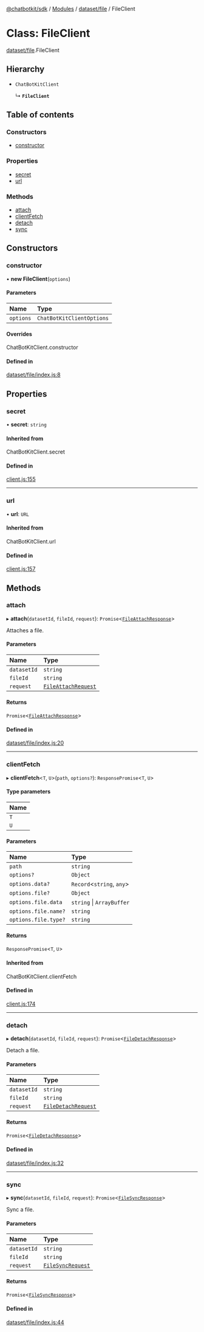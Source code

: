 [@chatbotkit/sdk](../README.md) / [Modules](../modules.md) / [dataset/file](../modules/dataset_file.md) / FileClient

# Class: FileClient

[dataset/file](../modules/dataset_file.md).FileClient

## Hierarchy

- `ChatBotKitClient`

  ↳ **`FileClient`**

## Table of contents

### Constructors

- [constructor](dataset_file.FileClient.md#constructor)

### Properties

- [secret](dataset_file.FileClient.md#secret)
- [url](dataset_file.FileClient.md#url)

### Methods

- [attach](dataset_file.FileClient.md#attach)
- [clientFetch](dataset_file.FileClient.md#clientfetch)
- [detach](dataset_file.FileClient.md#detach)
- [sync](dataset_file.FileClient.md#sync)

## Constructors

### constructor

• **new FileClient**(`options`)

#### Parameters

| Name | Type |
| :------ | :------ |
| `options` | `ChatBotKitClientOptions` |

#### Overrides

ChatBotKitClient.constructor

#### Defined in

[dataset/file/index.js:8](https://github.com/chatbotkit/node-sdk/blob/9f47e54/packages/sdk/src/dataset/file/index.js#L8)

## Properties

### secret

• **secret**: `string`

#### Inherited from

ChatBotKitClient.secret

#### Defined in

[client.js:155](https://github.com/chatbotkit/node-sdk/blob/9f47e54/packages/sdk/src/client.js#L155)

___

### url

• **url**: `URL`

#### Inherited from

ChatBotKitClient.url

#### Defined in

[client.js:157](https://github.com/chatbotkit/node-sdk/blob/9f47e54/packages/sdk/src/client.js#L157)

## Methods

### attach

▸ **attach**(`datasetId`, `fileId`, `request`): `Promise`<[`FileAttachResponse`](../modules/dataset_file_v1.md#fileattachresponse)\>

Attaches a file.

#### Parameters

| Name | Type |
| :------ | :------ |
| `datasetId` | `string` |
| `fileId` | `string` |
| `request` | [`FileAttachRequest`](../modules/dataset_file_v1.md#fileattachrequest) |

#### Returns

`Promise`<[`FileAttachResponse`](../modules/dataset_file_v1.md#fileattachresponse)\>

#### Defined in

[dataset/file/index.js:20](https://github.com/chatbotkit/node-sdk/blob/9f47e54/packages/sdk/src/dataset/file/index.js#L20)

___

### clientFetch

▸ **clientFetch**<`T`, `U`\>(`path`, `options?`): `ResponsePromise`<`T`, `U`\>

#### Type parameters

| Name |
| :------ |
| `T` |
| `U` |

#### Parameters

| Name | Type |
| :------ | :------ |
| `path` | `string` |
| `options?` | `Object` |
| `options.data?` | `Record`<`string`, `any`\> |
| `options.file?` | `Object` |
| `options.file.data` | `string` \| `ArrayBuffer` |
| `options.file.name?` | `string` |
| `options.file.type?` | `string` |

#### Returns

`ResponsePromise`<`T`, `U`\>

#### Inherited from

ChatBotKitClient.clientFetch

#### Defined in

[client.js:174](https://github.com/chatbotkit/node-sdk/blob/9f47e54/packages/sdk/src/client.js#L174)

___

### detach

▸ **detach**(`datasetId`, `fileId`, `request`): `Promise`<[`FileDetachResponse`](../modules/dataset_file_v1.md#filedetachresponse)\>

Detach a file.

#### Parameters

| Name | Type |
| :------ | :------ |
| `datasetId` | `string` |
| `fileId` | `string` |
| `request` | [`FileDetachRequest`](../modules/dataset_file_v1.md#filedetachrequest) |

#### Returns

`Promise`<[`FileDetachResponse`](../modules/dataset_file_v1.md#filedetachresponse)\>

#### Defined in

[dataset/file/index.js:32](https://github.com/chatbotkit/node-sdk/blob/9f47e54/packages/sdk/src/dataset/file/index.js#L32)

___

### sync

▸ **sync**(`datasetId`, `fileId`, `request`): `Promise`<[`FileSyncResponse`](../modules/dataset_file_v1.md#filesyncresponse)\>

Sync a file.

#### Parameters

| Name | Type |
| :------ | :------ |
| `datasetId` | `string` |
| `fileId` | `string` |
| `request` | [`FileSyncRequest`](../modules/dataset_file_v1.md#filesyncrequest) |

#### Returns

`Promise`<[`FileSyncResponse`](../modules/dataset_file_v1.md#filesyncresponse)\>

#### Defined in

[dataset/file/index.js:44](https://github.com/chatbotkit/node-sdk/blob/9f47e54/packages/sdk/src/dataset/file/index.js#L44)
